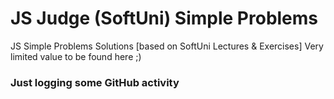 # JS Judge (SoftUni) Simple Problems
JS Simple Problems Solutions [based on SoftUni Lectures &amp; Exercises]
Very limited value to be found here ;)

### Just logging some GitHub activity
